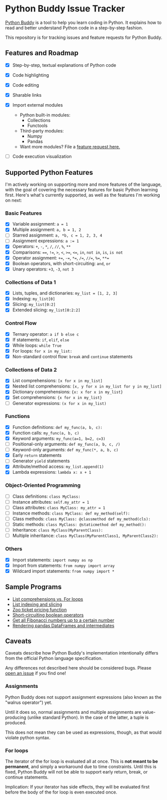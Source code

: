 # Python Buddy Issue Tracker

[Python Buddy](https://learn.richarddominick.me/python/) is a tool to help you learn coding in Python. It explains how to read and better understand Python code in a step-by-step fashion.

This repository is for tracking issues and feature requests for Python Buddy.

## Features and Roadmap

- [x] Step-by-step, textual explanations of Python code
- [x] Code highlighting
- [x] Code editing
- [x] Sharable links
- [x] Import external modules

  - Python built-in modules:
    - Collections
    - Functools
  - Third-party modules:
    - Numpy
    - Pandas
  - Want more modules? File a [feature request here.](https://github.com/RichDom2185/pythonbuddy-issue-tracker/issues)

- [ ] Code execution visualization

## Supported Python Features

I'm actively working on supporting more and more features of the language, with the goal of covering the necessary features for basic Python learning first. Here's what's currently supported, as well as the features I'm working on next:

### Basic Features

- [x] Variable assignment: `a = 1`
- [x] Multiple assignment: `a, b = 1, 2`
- [ ] Starred assignment: `a, *b, c = 1, 2, 3, 4`
- [ ] Assignment expressions: `a := 1`
- [x] Operators: `+`, `-`, `*`, `/`, `//`, `%`, `**`
- [x] Comparisons: `==`, `!=`, `>`, `<`, `>=`, `<=`, `in`, `not in`, `is`, `is not`
- [x] Operator assignment: `+=`, `-=`, `*=`, `/=`, `//=`, `%=`, `**=`
- [x] Boolean operators, with short-circuiting: `and`, `or`
- [x] Unary operators: `+3`, `-3`, `not 3`

### Collections of Data 1

- [x] Lists, tuples, and dictionaries: `my_list = [1, 2, 3]`
- [x] Indexing: `my_list[0]`
- [x] Slicing: `my_list[0:2]`
- [x] Extended slicing: `my_list[0:2:2]`

### Control Flow

- [x] Ternary operator: `a if b else c`
- [x] If statements: `if`, `elif`, `else`
- [x] While loops: `while True`
- [x] For loops: `for x in my_list:`
- [x] Non-standard control flow: `break` and `continue` statements

### Collections of Data 2

- [x] List comprehensions: `[x for x in my_list]`
- [x] Nested list comprehensions: `[x, y for x in my_list for y in my_list]`
- [x] Dictionary comprehensions: `{x: x for x in my_list}`
- [x] Set comprehensions: `{x for x in my_list}`
- [ ] Generator expressions: `(x for x in my_list)`

### Functions

- [x] Function definitions: `def my_func(a, b, c):`
- [x] Function calls: `my_func(a, b, c)`
- [x] Keyword arguments: `my_func(a=1, b=2, c=3)`
- [ ] Positional-only arguments: `def my_func(a, b, c, /)`
- [ ] Keyword-only arguments: `def my_func(*, a, b, c)`
- [x] Early `return` statements
- [ ] Generator `yield` statements
- [x] Attribute/method access: `my_list.append(1)`
- [x] Lambda expressions: `lambda x: x + 1`

### Object-Oriented Programming

- [ ] Class definitions: `class MyClass:`
- [ ] Instance attributes: `self.my_attr = 1`
- [ ] Class attributes: `class MyClass: my_attr = 1`
- [ ] Instance methods: `class MyClass: def my_method(self):`
- [ ] Class methods: `class MyClass: @classmethod def my_method(cls):`
- [ ] Static methods: `class MyClass: @staticmethod def my_method():`
- [ ] Inheritance: `class MyClass(MyParentClass):`
- [ ] Multiple inheritance: `class MyClass(MyParentClass1, MyParentClass2):`

### Others

- [x] Import statements: `import numpy as np`
- [x] Import from statements: `from numpy import array`
- [x] Wildcard import statements: `from numpy import *`

## Sample Programs

- [List comprehensions vs. For loops](https://share.richarddominick.me/listcomp_vs_for)
- [List indexing and slicing](https://share.richarddominick.me/list_demo)
- [Zoo ticket pricing function](https://share.richarddominick.me/zoo_ticket)
- [Short-circuiting boolean operators](https://share.richarddominick.me/short_circuit)
- [Get all Fibonacci numbers up to a certain number](https://share.richarddominick.me/fib_n)
- [Rendering pandas DataFrames and intermediates](https://share.richarddominick.me/render_pandas)

## Caveats

Caveats describe how Python Buddy's implementation intentionally differs from the official Python language specification.

Any differences not described here should be considered bugs. Please [open an issue](https://github.com/RichDom2185/pythonbuddy-issue-tracker/issues/new) if you find one!

### Assignments

Python Buddy does not support assignment expressions (also known as the "walrus operator") yet.

Until it does so, normal assignments and multiple assignments are value-producing (unlike standard Python). In the case of the latter, a tuple is produced.

This does not mean they can be used as expressions, though, as that would violate python syntax.

### For loops

The iterator of the for loop is evaluated all at once. This is **not meant to be permanent**, and simply a workaround due to time constraints. Until this is fixed, Python Buddy will not be able to support early return, break, or continue statements.

Implication: If your iterator has side effects, they will be evaluated first before the body of the for loop is even executed once.
